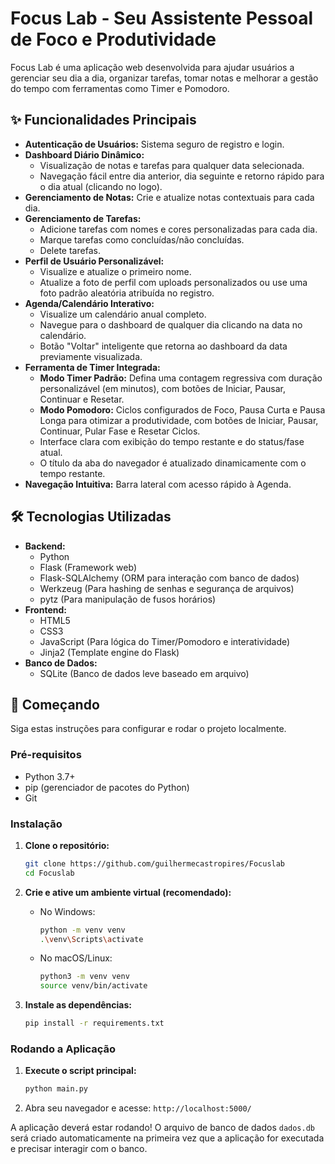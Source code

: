 # Focus Lab - Seu Assistente Pessoal de Foco e Produtividade

Focus Lab é uma aplicação web desenvolvida para ajudar usuários a gerenciar seu dia a dia, organizar tarefas, tomar notas e melhorar a gestão do tempo com ferramentas como Timer e Pomodoro.

## ✨ Funcionalidades Principais

* **Autenticação de Usuários:** Sistema seguro de registro e login.
* **Dashboard Diário Dinâmico:**
    * Visualização de notas e tarefas para qualquer data selecionada.
    * Navegação fácil entre dia anterior, dia seguinte e retorno rápido para o dia atual (clicando no logo).
* **Gerenciamento de Notas:** Crie e atualize notas contextuais para cada dia.
* **Gerenciamento de Tarefas:**
    * Adicione tarefas com nomes e cores personalizadas para cada dia.
    * Marque tarefas como concluídas/não concluídas.
    * Delete tarefas.
* **Perfil de Usuário Personalizável:**
    * Visualize e atualize o primeiro nome.
    * Atualize a foto de perfil com uploads personalizados ou use uma foto padrão aleatória atribuída no registro.
* **Agenda/Calendário Interativo:**
    * Visualize um calendário anual completo.
    * Navegue para o dashboard de qualquer dia clicando na data no calendário.
    * Botão "Voltar" inteligente que retorna ao dashboard da data previamente visualizada.
* **Ferramenta de Timer Integrada:**
    * **Modo Timer Padrão:** Defina uma contagem regressiva com duração personalizável (em minutos), com botões de Iniciar, Pausar, Continuar e Resetar.
    * **Modo Pomodoro:** Ciclos configurados de Foco, Pausa Curta e Pausa Longa para otimizar a produtividade, com botões de Iniciar, Pausar, Continuar, Pular Fase e Resetar Ciclos.
    * Interface clara com exibição do tempo restante e do status/fase atual.
    * O título da aba do navegador é atualizado dinamicamente com o tempo restante.
* **Navegação Intuitiva:** Barra lateral com acesso rápido à Agenda.

## 🛠️ Tecnologias Utilizadas

* **Backend:**
    * Python
    * Flask (Framework web)
    * Flask-SQLAlchemy (ORM para interação com banco de dados)
    * Werkzeug (Para hashing de senhas e segurança de arquivos)
    * pytz (Para manipulação de fusos horários)
* **Frontend:**
    * HTML5
    * CSS3
    * JavaScript (Para lógica do Timer/Pomodoro e interatividade)
    * Jinja2 (Template engine do Flask)
* **Banco de Dados:**
    * SQLite (Banco de dados leve baseado em arquivo)

## 🚀 Começando

Siga estas instruções para configurar e rodar o projeto localmente.

### Pré-requisitos

* Python 3.7+
* pip (gerenciador de pacotes do Python)
* Git

### Instalação

1.  **Clone o repositório:**
    ```bash
    git clone https://github.com/guilhermecastropires/Focuslab
    cd Focuslab
    ```

2.  **Crie e ative um ambiente virtual (recomendado):**
    * No Windows:
        ```bash
        python -m venv venv
        .\venv\Scripts\activate
        ```
    * No macOS/Linux:
        ```bash
        python3 -m venv venv
        source venv/bin/activate
        ```

3.  **Instale as dependências:**
    ```bash
    pip install -r requirements.txt
    ```

### Rodando a Aplicação

1.  **Execute o script principal:**
    ```bash
    python main.py
    ```
2.  Abra seu navegador e acesse: `http://localhost:5000/`

A aplicação deverá estar rodando! O arquivo de banco de dados `dados.db` será criado automaticamente na primeira vez que a aplicação for executada e precisar interagir com o banco.
